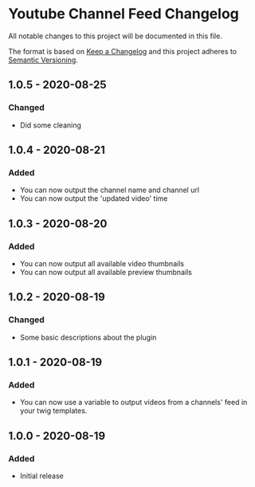 # Youtube Channel Feed Changelog

All notable changes to this project will be documented in this file.

The format is based on [Keep a Changelog](http://keepachangelog.com/) and this project adheres to [Semantic Versioning](http://semver.org/).

## 1.0.5 - 2020-08-25
### Changed
- Did some cleaning

## 1.0.4 - 2020-08-21
### Added
- You can now output the channel name and channel url
- You can now output the 'updated video' time

## 1.0.3 - 2020-08-20
### Added
- You can now output all available video thumbnails
- You can now output all available preview thumbnails

## 1.0.2 - 2020-08-19
### Changed
- Some basic descriptions about the plugin

## 1.0.1 - 2020-08-19
### Added
- You can now use a variable to output videos from a channels' feed in your twig templates.

## 1.0.0 - 2020-08-19
### Added
- Initial release